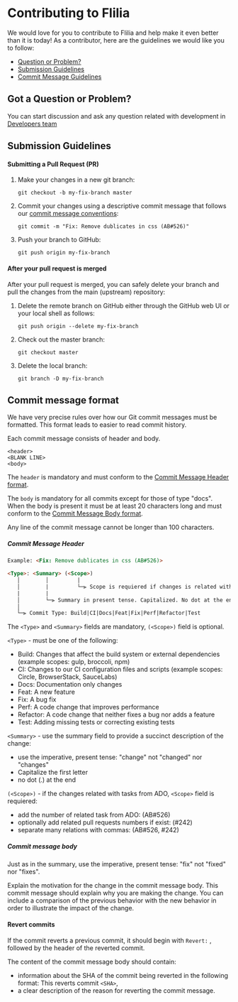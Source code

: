 # Contributing to Flilia
We would love for you to contribute to Flilia and help make it even better than it is today! As a contributor, here are the guidelines we would like you to follow:

- [Question or Problem?](#question)
- [Submission Guidelines](#submit)
- [Commit Message Guidelines](#commit)

## <a name="question"></a> Got a Question or Problem?
You can start discussion and ask any question related with development in [Developers team][developers-team] 

## <a name="submit"></a> Submission Guidelines

#### Submitting a Pull Request (PR)
1. Make your changes in a new git branch:
     ```shell
     git checkout -b my-fix-branch master
     ```
2. Commit your changes using a descriptive commit message that follows our [commit message conventions](#commit): 
     ```shell
     git commit -m "Fix: Remove dublicates in css (AB#526)"
     ```
3. Push your branch to GitHub:
     ```shell
     git push origin my-fix-branch
     ```

#### After your pull request is merged
After your pull request is merged, you can safely delete your branch and pull the changes from the main (upstream) repository:

1. Delete the remote branch on GitHub either through the GitHub web UI or your local shell as follows:
     ```shell
     git push origin --delete my-fix-branch
     ```
2. Check out the master branch:
     ```shell
     git checkout master
     ```
3. Delete the local branch:
     ```shell
     git branch -D my-fix-branch
     ```

## <a name="commit"></a> Commit message format
We have very precise rules over how our Git commit messages must be formatted. This format leads to easier to read commit history.

Each commit message consists of header and body.
```shell
<header>
<BLANK LINE>
<body>
```

The `header` is mandatory and must conform to the [Commit Message Header format](#commitMessageHeaderFormat).

The `body` is mandatory for all commits except for those of type "docs". When the body is present it must be at least 20 characters long and must conform to the [Commit Message Body format](#commitMessageBodyFormat).

Any line of the commit message cannot be longer than 100 characters.

##### <a name="commitMessageHeaderFormat"></a> Commit Message Header
```html
Example: <Fix: Remove dublicates in css (AB#526)>

<Type>: <Summary> (<Scope>)
   │        │         |
   │        |         └─⫸ Scope is requiered if changes is related with ADO tasks: (AB#526)
   |        |
   │        └─⫸ Summary in present tense. Capitalized. No dot at the end.
   │
   └─⫸ Commit Type: Build|CI|Docs|Feat|Fix|Perf|Refactor|Test
```

The `<Type>` and `<Summary>` fields are mandatory, `(<Scope>)` field is optional.

`<Type>` - must be one of the following:
- Build: Changes that affect the build system or external dependencies (example scopes: gulp, broccoli, npm)
- CI: Changes to our CI configuration files and scripts (example scopes: Circle, BrowserStack, SauceLabs)
- Docs: Documentation only changes
- Feat: A new feature
- Fix: A bug fix
- Perf: A code change that improves performance
- Refactor: A code change that neither fixes a bug nor adds a feature
- Test: Adding missing tests or correcting existing tests

`<Summary>` - use the summary field to provide a succinct description of the change:
- use the imperative, present tense: "change" not "changed" nor "changes"
- Capitalize the first letter
- no dot (.) at the end

`(<Scope>)` - if the changes related with tasks from ADO, `<Scope>` field is requiered:
- add the number of related task from ADO: (AB#526)
- optionally add related pull requests numbers if exist: (#242)
- separate many relations with commas: (AB#526, #242)

##### <a name="commitMessageBodyFormat"></a> Commit message body
Just as in the summary, use the imperative, present tense: "fix" not "fixed" nor "fixes".

Explain the motivation for the change in the commit message body. This commit message should explain why you are making the change. You can include a comparison of the previous behavior with the new behavior in order to illustrate the impact of the change.

#### Revert commits
If the commit reverts a previous commit, it should begin with `Revert:` , followed by the header of the reverted commit.

The content of the commit message body should contain:

- information about the SHA of the commit being reverted in the following format: This reverts commit `<SHA>`,
- a clear description of the reason for reverting the commit message.

#
[developers-team]: https://github.com/orgs/flilia/teams/developers-team